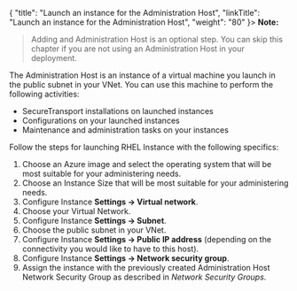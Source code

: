 {
    "title": "Launch an instance for the Administration Host",
    "linkTitle": "Launch an instance for the Administration Host",
    "weight": "80"
}> **Note:**
>
> Adding and Administration Host is an optional step. You can skip this chapter if you are not using an Administration Host in your deployment.

The Administration Host is an instance of a virtual machine you launch in the public subnet in your VNet. You can use this machine to perform the following activities:

-   SecureTransport installations on launched instances
-   Configurations on your launched instances
-   Maintenance and administration tasks on your instances

Follow the steps for launching RHEL Instance with the following specifics:

1.  Choose an Azure image and select the operating system that will be most suitable for your administering needs.
2.  Choose an Instance Size that will be most suitable for your administering needs.
3.  Configure Instance **Settings -> Virtual network**.
4.  Choose your Virtual Network.
5.  Configure Instance **Settings -> Subnet**.
6.  Choose the public subnet in your VNet.
7.  Configure Instance **Settings -> Public IP address** (depending on the connectivity you would like to have to this host).
8.  Configure Instance **Settings -> Network security group**.
9.  Assign the instance with the previously created Administration Host Network Security Group as described in *Network Security Groups*.
